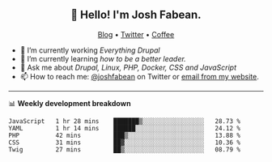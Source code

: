 <h2 align="center">👋 Hello! I'm Josh Fabean.</h2>
<p align="center">
  <a href="https://joshfabean.com">Blog</a> •
  <a href="https://twitter.com/fabean">Twitter</a> •
  <a href="https://www.buymeacoffee.com/LSxne6Yr4">Coffee</a>
</p>

- 🔭 I’m currently working *Everything Drupal*
- 🌱 I’m currently learning *how to be a better leader.*
- 💬 Ask me about *Drupal, Linux, PHP, Docker, CSS and JavaScript*
- 📫 How to reach me: [@joshfabean](https://twitter.com/joshfabean) on Twitter or [email from my website](https://joshfabean.com).

-------

📊 **Weekly development breakdown**
<!--START_SECTION:waka-->
```text
JavaScript   1 hr 28 mins    ███████▒░░░░░░░░░░░░░░░░░   28.73 % 
YAML         1 hr 14 mins    ██████░░░░░░░░░░░░░░░░░░░   24.12 % 
PHP          42 mins         ███▒░░░░░░░░░░░░░░░░░░░░░   13.88 % 
CSS          31 mins         ██▓░░░░░░░░░░░░░░░░░░░░░░   10.36 % 
Twig         27 mins         ██▒░░░░░░░░░░░░░░░░░░░░░░   08.79 % 
```
<!--END_SECTION:waka-->

<!--
**fabean/fabean** is a ✨ _special_ ✨ repository because its `README.md` (this file) appears on your GitHub profile.

Here are some ideas to get you started:

- 🔭 I’m currently working on ...
- 🌱 I’m currently learning ...
- 👯 I’m looking to collaborate on ...
- 🤔 I’m looking for help with ...
- 💬 Ask me about ...
- 📫 How to reach me: ...
- 😄 Pronouns: ...
- ⚡ Fun fact: ...
-->
